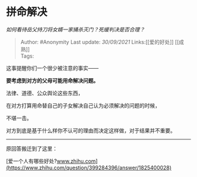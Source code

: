 # 拼命解决
*如何看待岳父持刀将女婿一家捅杀灭门？死缓判决是否合理？*

> Author: #Anonymity 
> Last update: *30/09/2021* 
> Links:[[爱的好处]] [[成熟]]  
> Tags:    

这事提醒你们一个很少被注意的事实——

**要考虑到对方的父母可能用命解决问题。**

法律、道德、公众舆论这些东西，

在对方打算用命替自己的子女解决自己认为必须解决的问题的时候，

不堪一击。

对方到底是基于什么样你不认可的理由而决定这样做，对于结果并不重要。

  

---

原回答搬迁到了这里：

[爱一个人有哪些好处?​www.zhihu.com](https://www.zhihu.com/question/399284396/answer/1825400028)

  
